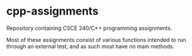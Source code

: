 # cpp-assignments
Repository containing CSCE 240/C++ programming assignments.

Most of these assignments consist of various functions intended to run through an external test, and as such most have no main methods.